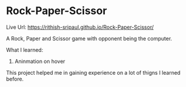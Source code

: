 # Rock-Paper-Scissor

Live Url: https://rithish-sripaul.github.io/Rock-Paper-Scissor/

A Rock, Paper and Scissor game with opponent being the computer.

What I learned:

1. Aninmation on hover

This project helped me in gaining experience on a lot of thigns I learned before.
